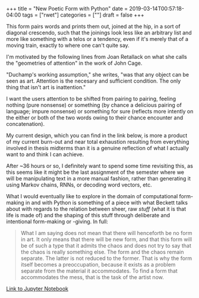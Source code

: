 +++
title = "New Poetic Form with Python"
date = 2019-03-14T00:57:18-04:00
tags = ["rwet"]
categories = [""]
draft = false
+++

This form pairs words and prints them out, joined at the hip, in a sort of diagonal crescendo, such that the joinings look less like an arbitrary list and more like something with a telos or a tendency, even if it's merely that of a moving train, exactly to where one can't quite say. 

I'm motivated by the following lines from Joan Retallack on what she calls the "geometries of attention" in the work of John Cage. 

"Duchamp's working assumption," she writes, "was that any object can be seen as art. Attention is the necesary and sufficient condition. The only thing that isn't art is inattention."

I want the users attention to be shifted from pairing to pairing, feeling nothing (pure nonsense) or something (by chance a delicious pairing of language; impure nonsense) or something for sure (reflects more intently on the either or both of the two words owing to their chance encounter and concatenation).

My current design, which you can find in the link below, is more a product of my current burn-out and near total exhaustion resulting from everything involved in thesis midterms than it is a genuine reflection of what I actually want to and think I can achieve. 

After ~36 hours or so, I definitely want to spend some time revisiting this, as this seems like it might be the last assignment of the semester where we will be manipulating text in a more manual fashion, rather than generating it using Markov chains, RNNs, or decoding word vectors, etc.

What I would eventually like to explore in the domain of computational form-making in and with Python is something of a piece with what Beckett talks about with regards to the relation between sheer, raw *stuff* (what it is that life is made of) and the shaping of this stuff through deliberate and intentional form-making or -giving. In full:

>What I am saying does not mean that there will henceforth be no form in art. It only means that there will be new form, and that this form will be of such a type that it admits the chaos and does not try to say that the chaos is really something else. The form and the chaos remain separate. The latter is not reduced to the former. That is why the form itself becomes a preoccupation, because it exists as a problem separate from the material it accommodates. To find a form that accommodates the mess, that is the task of the artist now.

[Link to Jupyter Notebook](https://github.com/michaeljblum/rwet/blob/master/Assignment_4.ipynb)